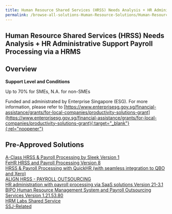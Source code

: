 ```yaml
---
title: Human Resource Shared Services (HRSS) Needs Analysis + HR Administrative Support Payroll Processing via a HRMS
permalink: /browse-all-solutions-Human-Resource-Solutions/Human-Resource-Shared-Services--HRSS--Needs-Analysis-+-HR-Administrative-Support-Payroll-Processing-via-a-HRMS
---
```


## Human Resource Shared Services (HRSS) Needs Analysis + HR Administrative Support Payroll Processing via a HRMS
## Overview

**Support Level and Conditions**

Up to 70% for SMEs, N.A. for non-SMEs

Funded and administrated by Enterprise Singapore (ESG). For more information, please refer to
[https://www.enterprisesg.gov.sg/financial-assistance/grants/for-local-companies/productivity-solutions-grant](https://www.enterprisesg.gov.sg/financial-assistance/grants/for-local-companies/productivity-solutions-grant){:target="_blank"}{:rel="noopener"}

## Pre-Approved Solutions

<a href='/productivity-solutions-grant/solutionrepo/solution1681' target='_blank'>A-Class HRSS & Payroll Processing by Sleek Version 1</a><br>
<a href='/productivity-solutions-grant/solutionrepo/solution1737' target='_blank'>FeHR HRSS and Payroll Processing Version 8</a><br>
<a href='/productivity-solutions-grant/solutionrepo/solution2374' target='_blank'>HRSS & Payroll Processing with QuickHR (with seamless integration to QBO and Xero)</a><br>
<a href='/productivity-solutions-grant/solutionrepo/solution2537' target='_blank'>ALIGN HRSS - PAYROLL OUTSOURCING</a><br>
<a href='/productivity-solutions-grant/solutionrepo/solution2846' target='_blank'>HR administration with payroll processing via SaaS solutions Version 21-3.1</a><br>
<a href='/productivity-solutions-grant/solutionrepo/solution2949' target='_blank'>BIPO Human Resource Management System and Payroll Outsourcing Services Version 1.21.53.80</a><br>
<a href='/productivity-solutions-grant/solutionrepo/solution2980' target='_blank'>HRM Labs Shared Service</a><br>
<a href='/productivity-solutions-grant/solutionrepo/solution3198' target='_blank'>SSJ-Related</a><br>
